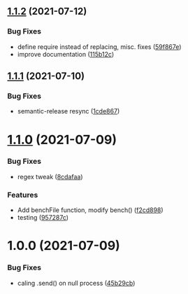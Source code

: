 ## [1.1.2](https://github.com/AcroMedia/sloth/compare/v1.1.1...v1.1.2) (2021-07-12)


### Bug Fixes

* define require instead of replacing, misc. fixes ([59f867e](https://github.com/AcroMedia/sloth/commit/59f867ef2ffea6561277a085ff2810cdc1d3e6e8))
* improve documentation ([115b12c](https://github.com/AcroMedia/sloth/commit/115b12c02b523cb47fdd017aa89b4fbd805f9d94))

## [1.1.1](https://github.com/AcroMedia/sloth/compare/v1.1.0...v1.1.1) (2021-07-10)


### Bug Fixes

* semantic-release resync ([1cde867](https://github.com/AcroMedia/sloth/commit/1cde867ce4998fa324f4f88d865426c3d1566385))

# [1.1.0](https://github.com/AcroMedia/sloth/compare/v1.0.0...v1.1.0) (2021-07-09)


### Bug Fixes

* regex tweak ([8cdafaa](https://github.com/AcroMedia/sloth/commit/8cdafaa26f08078f8cc9cfd752fdc0d4877ba3ca))


### Features

* Add benchFile function, modify bench() ([f2cd898](https://github.com/AcroMedia/sloth/commit/f2cd89878e8eee1bc66749f69bf846c73cbccbe5))
* testing ([957287c](https://github.com/AcroMedia/sloth/commit/957287ce41d5266c9eea05a192ca9170d1f790a1))

# 1.0.0 (2021-07-09)

### Bug Fixes

* caling .send() on null process ([45b29cb](https://github.com/AcroMedia/sloth/commit/45b29cb7be828d8e0a6f1f5c79a7b3f1ba50fe98))
